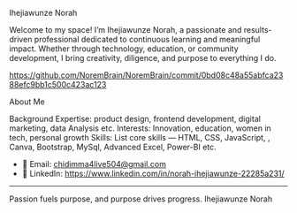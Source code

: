 
 Ihejiawunze Norah

Welcome to my space! I’m Ihejiawunze Norah, a passionate and results-driven professional dedicated to continuous learning and meaningful impact. Whether through technology, education, or community development, I bring creativity, diligence, and purpose to everything I do.

https://github.com/NoremBrain/NoremBrain/commit/0bd08c48a55abfca2388efc9bb1c500c423ac123

 About Me

Background 
Expertise: product design, frontend development, digital marketing, data Analysis etc.
Interests: Innovation, education, women in tech, personal growth
Skills: List core skills —  HTML, CSS, JavaScript, , Canva, Bootstrap, MySql, Advanced Excel, Power-BI etc.


* 📧 Email: chidimma4live504@gmail.com
* 💼 LinkedIn: https://www.linkedin.com/in/norah-ihejiawunze-22285a231/


---

Passion fuels purpose, and purpose drives progress.
 Ihejiawunze Norah




